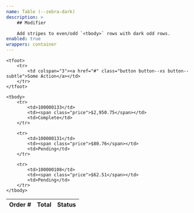 ```yaml
---
name: Table (--zebra-dark)
description: >
    ## Modifier

    Add stripes to even/odd `<tbody>` rows with dark odd rows.
enabled: true
wrappers: container
---
```


<table class="table table--zebra-dark">
    <thead>
        <tr>
            <th>Order #</th>
            <th>Total</th>
            <th>Status</th>
        </tr>
    </thead>

    <tfoot>
        <tr>
            <td colspan="3"><a href="#" class="button button--xs button--subtle">Some Action</a></td>
        </tr>
    </tfoot>

    <tbody>
        <tr>
            <td>100000133</td>
            <td><span class="price">$2,950.75</span></td>
            <td>Complete</td>
        </tr>

        <tr>
            <td>100000131</td>
            <td><span class="price">$80.76</span></td>
            <td>Pending</td>
        </tr>

        <tr>
            <td>100000108</td>
            <td><span class="price">$62.51</span></td>
            <td>Pending</td>
        </tr>
    </tbody>
</table>
